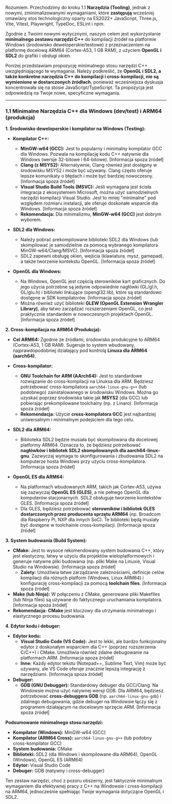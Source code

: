Rozumiem. Przechodzimy do kroku 1.1 **Narzędzia (Tooling)**, jednak z nowymi, zminimalizowanymi wymaganiami, które **zastępują** wcześniej omawiany stos technologiczny oparty na ES2022+ JavaScript, Three.js, Vite, Vitest, Playwright, TypeDoc, ESLint i npm.

Zgodnie z Twoimi nowymi wytycznymi, naszym celem jest wykorzystanie **minimalnego zestawu narzędzi C++** do kompilacji źródeł na platformie Windows (środowisko deweloperskie/testowe) z przeznaczeniem na platformę docelową ARM64 (Cortex-A53, 1 GB RAM), z użyciem **OpenGL i SDL2** do grafiki i obsługi okien.

Poniżej przedstawiam propozycję minimalnego stosu narzędzi C++ uwzględniającego te wymagania. Należy podkreślić, że **OpenGL i SDL2, a także konkretne narzędzia C++ do kompilacji i cross-kompilacji, nie są wymienione w dostarczonych źródłach**, ponieważ wcześniejsza dyskusja koncentrowała się na stosie JavaScript/TypeScript. Ta propozycja jest odpowiedzią na Twoje nowe, specyficzne wymagania.

---

### 1.1 Minimalne Narzędzia C++ dla Windows (dev/test) i ARM64 (produkcja)

**1. Środowisko deweloperskie i kompilator na Windows (Testing):**

*   **Kompilator C++:**
    *   **MinGW-w64 (GCC):** Jest to popularny i minimalny kompilator GCC dla Windows. Pozwala na kompilację kodu C++ natywnie dla Windows (wersje 32-bitowe i 64-bitowe). [Informacja spoza źródeł]
    *   **Clang (z MSYS2):** Alternatywnie, Clang również jest dostępny w środowisku MSYS2 i może być używany. Clang często oferuje lepsze komunikaty o błędach i może być bardziej nowoczesny. [Informacja spoza źródeł]
    *   **Visual Studio Build Tools (MSVC):** Jeśli wymagana jest ścisła integracja z ekosystemem Microsoft, można użyć samodzielnych narzędzi kompilacji Visual Studio. Jest to mniej "minimalne" pod względem rozmiaru instalacji, ale oferuje doskonałe wsparcie dla Windows. [Informacja spoza źródeł]
    *   **Rekomendacja:** Dla minimalizmu, **MinGW-w64 (GCC)** jest dobrym wyborem.

*   **SDL2 dla Windows:**
    *   Należy pobrać prekompilowane biblioteki SDL2 dla Windows (lub skompilować je samodzielnie za pomocą wybranego kompilatora MinGW-w64/Clang/MSVC). [Informacja spoza źródeł]
    *   SDL2 zapewni obsługę okien, wejścia (klawiatura, mysz, gamepad), a także tworzenie kontekstu OpenGL. [Informacja spoza źródeł]

*   **OpenGL dla Windows:**
    *   Na Windows, OpenGL jest częścią sterowników kart graficznych. Do jego użycia potrzebne są jedynie odpowiednie nagłówki (GL/gl.h, GL/glu.h) i biblioteki linkujące (opengl32.lib), które są standardowo dostępne w SDK kompilatorów. [Informacja spoza źródeł]
    *   Można również użyć biblioteki **GLEW (OpenGL Extension Wrangler Library)**, aby łatwo zarządzać rozszerzeniami OpenGL, co jest praktycznie standardem w nowoczesnych projektach OpenGL. [Informacja spoza źródeł]

**2. Cross-kompilacja na ARM64 (Produkcja):**

*   **Cel ARM64:** Zgodnie ze źródłami, środowisko produkcyjne to ARM64 (Cortex-A53, 1 GB RAM). Sugeruje to system wbudowany, najprawdopodobniej działający pod kontrolą **Linuxa dla ARM64 (aarch64)**.
*   **Cross-kompilator:**
    *   **GNU Toolchain for ARM (AArch64):** Jest to standardowe rozwiązanie do cross-kompilacji na Linuksa dla ARM. Będziesz potrzebować cross-kompilatora `aarch64-linux-gnu-g++` (lub podobnego) zainstalowanego w środowisku Windows. Można go uzyskać poprzez środowiska takie jak **MSYS2** (dla GCC) lub pobierając prekompilowane toolchainy (np. z Linaro). [Informacja spoza źródeł]
    *   **Rekomendacja:** Użycie **cross-kompilatora GCC** jest najbardziej uniwersalnym i minimalnym podejściem dla tego celu.

*   **SDL2 dla ARM64:**
    *   Biblioteka SDL2 będzie musiała być skompilowana dla docelowej platformy ARM64. Oznacza to, że będziesz potrzebować **nagłówków i bibliotek SDL2 skompilowanych dla aarch64-linux-gnu**. Zazwyczaj wymaga to skonfigurowania i zbudowania SDL2 na komputerze hosta Windows przy użyciu cross-kompilatora. [Informacja spoza źródeł]

*   **OpenGL ES dla ARM64:**
    *   Na platformach wbudowanych ARM, takich jak Cortex-A53, używa się zazwyczaj **OpenGL ES (GLES)**, a nie pełnego OpenGL dla komputerów stacjonarnych. SDL2 obsługuje tworzenie kontekstów GLES. [Informacja spoza źródeł]
    *   Dla GLES, będziesz potrzebować **sterowników i bibliotek GLES dostarczonych przez producenta sprzętu ARM64** (np. Broadcom dla Raspberry Pi, NXP dla innych SoC). Te biblioteki będą musiały być dostępne w toolchainie cross-kompilacji. [Informacja spoza źródeł]

**3. System budowania (Build System):**

*   **CMake:** Jest to wysoce rekomendowany system budowania C++, który jest elastyczny, łatwy w użyciu dla projektów wieloplatformowych i generuje natywne pliki budowania (np. pliki Make na Linuxie, Visual Studio na Windowsie). [Informacja spoza źródeł]
    *   **Zalety:** Umożliwia łatwe zarządzanie zależnościami, definicje celów kompilacji dla różnych platform (Windows, Linux ARM64) i konfigurację cross-kompilacji za pomocą **toolchain files**. [Informacja spoza źródeł]
*   **Make (lub Ninja):** W połączeniu z CMake, generowane pliki Makefiles (lub Ninja files) są używane do faktycznego uruchamiania kompilatora. [Informacja spoza źródeł]
*   **Rekomendacja:** **CMake** jest kluczowy dla utrzymania minimalnego i elastycznego procesu budowania.

**4. Edytor kodu i debuger:**

*   **Edytor kodu:**
    *   **Visual Studio Code (VS Code):** Jest to lekki, ale bardzo funkcjonalny edytor z doskonałym wsparciem dla C++ (poprzez rozszerzenia C/C++) i CMake. Umożliwia również zdalne debugowanie na platformach ARM. [Informacja spoza źródeł]
    *   **Inne:** Każdy edytor tekstu (Notepad++, Sublime Text, Vim) może być używany, ale VS Code oferuje znacznie lepszą integrację z narzędziami. [Informacja spoza źródeł]
*   **Debuger:**
    *   **GDB (GNU Debugger):** Standardowy debuger dla GCC/Clang. Na Windowsie można użyć natywnej wersji GDB. Dla ARM64, będziesz potrzebować **cross-debuggera GDB** (np. `aarch64-linux-gnu-gdb`) i zdalnego debugowania, gdzie debuger na Windowsie łączy się z programem działającym na docelowym sprzęcie ARM. [Informacja spoza źródeł]

**Podsumowanie minimalnego stosu narzędzi:**

*   **Kompilator (Windows):** MinGW-w64 (GCC)
*   **Kompilator (ARM64 Cross):** `aarch64-linux-gnu-g++` (lub podobny cross-kompilator GCC)
*   **System budowania:** CMake
*   **Biblioteki:** SDL2 (dla Windows i skompilowane dla ARM64), OpenGL (Windows), OpenGL ES (ARM64)
*   **Edytor:** Visual Studio Code
*   **Debuger:** GDB (natywny i cross-debugger)

Ten zestaw narzędzi, choć z pozoru obszerny, jest faktycznie minimalnym wymaganiem dla efektywnej pracy z C++ na Windowsie i cross-kompilacji na ARM64, jednocześnie spełniając Twoje wymagania dotyczące OpenGL i SDL2.